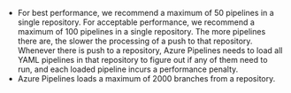 * For best performance, we recommend a maximum of 50 pipelines in a single repository. For acceptable performance, we recommend a maximum of 100 pipelines in a single repository. The more pipelines there are, the slower the processing of a push to that repository. Whenever there is push to a repository, Azure Pipelines needs to load all YAML pipelines in that repository to figure out if any of them need to run, and each loaded pipeline incurs a performance penalty.
* Azure Pipelines loads a maximum of 2000 branches from a repository.
